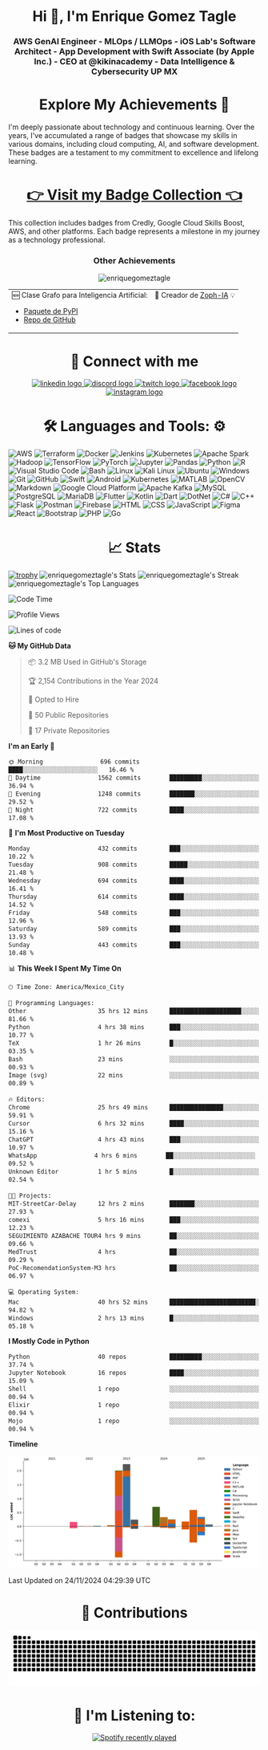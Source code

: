 <h1 align="center">Hi 👋, I'm Enrique Gomez Tagle</h1>
<h3 align="center">
  
AWS GenAI Engineer - MLOps / LLMOps - iOS Lab's Software Architect - App Development with Swift Associate (by Apple Inc.) - CEO at @kikinacademy - Data Intelligence &  Cybersecurity UP MX</h3>
 
<h1 align="center">
  Explore My Achievements 🏅
</h1>
I'm deeply passionate about technology and continuous learning. Over the years, I've accumulated a range of badges that showcase my skills in various domains, including cloud computing, AI, and software development. These badges are a testament to my commitment to excellence and lifelong learning.

<h1 align="center">
  <a href="https://github.com/enriquegomeztagle/Certs-Badges/tree/main"> 👉 Visit my Badge Collection 👈
  </a>
</h1>
This collection includes badges from Credly, Google Cloud Skills Boost, AWS, and other platforms. Each badge represents a milestone in my journey as a technology professional.

<h3 align="center">Other Achievements</h3>
<div align="center">
  
<p align="center"> <img src="https://komarev.com/ghpvc/?username=enriquegomeztagle&label=Profile%20views&color=0e75b6&style=flat" alt="enriquegomeztagle" /> </p>
  <table width="80%">
    <tr>
      <td valign="top">
        🆕 Clase Grafo para Inteligencia Artificial:
        <ul>
          <li><a href="https://pypi.org/project/KAGraph/">Paquete de PyPI</a></li>
          <li><a href="https://github.com/Zoph-IA/KAGraph">Repo de GitHub</a></li>
        </ul>
      </td>
      <td valign="top">
        🧠 Creador de <a href="https://github.com/Zoph-IA">Zoph-IA</a> 💡
      </td>
    </tr>
  </table>
</div>

<h1 align="center">🤝 Connect with me</h1>
<p align="center">
  <a href="https://www.linkedin.com/in/enrique-g%C3%B3mez-tagle-98053b2ba/">
    <img src="https://raw.githubusercontent.com/maurodesouza/profile-readme-generator/master/src/assets/icons/social/linkedin/default.svg" width="52" height="40" alt="linkedin logo" />
  </a>
  <a href="https://discord.com/users/789225952911163395">
    <img src="https://raw.githubusercontent.com/maurodesouza/profile-readme-generator/master/src/assets/icons/social/discord/default.svg" width="52" height="40" alt="discord logo" />
  </a>
  <a href="https://www.twitch.tv/enriquegomeztagle">
    <img src="https://raw.githubusercontent.com/maurodesouza/profile-readme-generator/master/src/assets/icons/social/twitch/default.svg" width="52" height="40" alt="twitch logo" />
  </a>
  <a href="https://www.facebook.com/ulises.baez.gt/">
    <img src="https://raw.githubusercontent.com/maurodesouza/profile-readme-generator/master/src/assets/icons/social/facebook/default.svg" width="52" height="40" alt="facebook logo" />
  </a>
  <a href="https://www.instagram.com/enrique.gomtag/">
    <img src="https://raw.githubusercontent.com/maurodesouza/profile-readme-generator/master/src/assets/icons/social/instagram/default.svg" width="52" height="40" alt="instagram logo" />
  </a>
</p>

<h1 align="center">
 🛠️ Languages and Tools: ⚙️
</h1>

![AWS](https://img.shields.io/badge/AWS-FF9900?style=for-the-badge&logo=amazon-aws&logoColor=white)
![Terraform](https://img.shields.io/badge/Terraform-623CE4?style=for-the-badge&logo=terraform&logoColor=white)
![Docker](https://img.shields.io/badge/Docker-2CA5E0?style=for-the-badge&logo=docker&logoColor=white)
![Jenkins](https://img.shields.io/badge/Jenkins-D24939?style=for-the-badge&logo=jenkins&logoColor=white)
![Kubernetes](https://img.shields.io/badge/Kubernetes-326CE5?style=for-the-badge&logo=kubernetes&logoColor=white)
![Apache Spark](https://img.shields.io/badge/Apache_Spark-E25A1C?style=for-the-badge&logo=apache-spark&logoColor=white)
![Hadoop](https://img.shields.io/badge/Hadoop-66CCFF?style=for-the-badge&logo=apache-hadoop&logoColor=white)
![TensorFlow](https://img.shields.io/badge/TensorFlow-FF6F00?style=for-the-badge&logo=tensorflow&logoColor=white)
![PyTorch](https://img.shields.io/badge/PyTorch-EE4C2C?style=for-the-badge&logo=pytorch&logoColor=white)
![Jupyter](https://img.shields.io/badge/Jupyter-F37626?style=for-the-badge&logo=jupyter&logoColor=white)
![Pandas](https://img.shields.io/badge/pandas-%23150458.svg?style=for-the-badge&logo=pandas&logoColor=white)
![Python](https://img.shields.io/badge/Python-FFD43B?style=for-the-badge&logo=python&logoColor=blue)
![R](https://img.shields.io/badge/R-276DC3?style=for-the-badge&logo=r&logoColor=white)
![Visual Studio Code](https://img.shields.io/badge/Visual%20Studio%20Code-0078d7.svg?style=for-the-badge&logo=visual-studio-code&logoColor=white)
![Bash](https://img.shields.io/badge/Shell_Script-121011?style=for-the-badge&logo=gnu-bash&logoColor=white)
![Linux](https://img.shields.io/badge/Linux-FCC624?style=for-the-badge&logo=linux&logoColor=black)
![Kali Linux](https://img.shields.io/badge/Kali%20Linux-557C94?style=for-the-badge&logo=kali-linux&logoColor=white)
![Ubuntu](https://img.shields.io/badge/Ubuntu-E95420?style=for-the-badge&logo=ubuntu&logoColor=white)
![Windows](https://img.shields.io/badge/Windows-0078D6?style=for-the-badge&logo=windows&logoColor=white)
![Git](https://img.shields.io/badge/git-%23F05033.svg?style=for-the-badge&logo=git&logoColor=white)
![GitHub](https://img.shields.io/badge/github-%23121011.svg?style=for-the-badge&logo=github&logoColor=white)
![Swift](https://img.shields.io/badge/swift-F54A2A?style=for-the-badge&logo=swift&logoColor=white)
![Android](https://img.shields.io/badge/Android-3DDC84?style=for-the-badge&logo=android&logoColor=white)
![Kubernetes](https://img.shields.io/badge/Kubernetes-326CE5?style=for-the-badge&logo=kubernetes&logoColor=white)
![MATLAB](https://img.shields.io/badge/MATLAB-0076A8?style=for-the-badge&logo=matlab&logoColor=white)
![OpenCV](https://img.shields.io/badge/OpenCV-5C3EE8?style=for-the-badge&logo=opencv&logoColor=white)
![Markdown](https://img.shields.io/badge/markdown-%23000000.svg?style=for-the-badge&logo=markdown&logoColor=white)
![Google Cloud Platform](https://img.shields.io/badge/GCP-4285F4?style=for-the-badge&logo=google-cloud&logoColor=white)
![Apache Kafka](https://img.shields.io/badge/Apache_Kafka-231F20?style=for-the-badge&logo=apache-kafka&logoColor=white)
![MySQL](https://img.shields.io/badge/MySQL-005C84?style=for-the-badge&logo=mysql&logoColor=white)
![PostgreSQL](https://img.shields.io/badge/PostgreSQL-316192?style=for-the-badge&logo=postgresql&logoColor=white)
![MariaDB](https://img.shields.io/badge/MariaDB-003545?style=for-the-badge&logo=mariadb&logoColor=white)
![Flutter](https://img.shields.io/badge/Flutter-02569B?style=for-the-badge&logo=flutter&logoColor=white)
![Kotlin](https://img.shields.io/badge/Kotlin-7F52FF?style=for-the-badge&logo=kotlin&logoColor=white)
![Dart](https://img.shields.io/badge/Dart-0175C2?style=for-the-badge&logo=dart&logoColor=white)
![DotNet](https://img.shields.io/badge/.NET-512BD4?style=for-the-badge&logo=dotnet&logoColor=white)
![C#](https://img.shields.io/badge/C%23-239120?style=for-the-badge&logo=c-sharp&logoColor=white)
![C++](https://img.shields.io/badge/c++-%2300599C.svg?style=for-the-badge&logo=c%2B%2B&logoColor=white)
![Flask](https://img.shields.io/badge/Flask-000000?style=for-the-badge&logo=flask&logoColor=white)
![Postman](https://img.shields.io/badge/Postman-FF6C37?style=for-the-badge&logo=Postman&logoColor=white)
![Firebase](https://img.shields.io/badge/Firebase-FFCA28?style=for-the-badge&logo=firebase&logoColor=white)
![HTML](https://img.shields.io/badge/HTML5-E34F26?style=for-the-badge&logo=html5&logoColor=white)
![CSS](https://img.shields.io/badge/CSS3-1572B6?style=for-the-badge&logo=css3&logoColor=white)
![JavaScript](https://img.shields.io/badge/javascript-%23323330.svg?style=for-the-badge&logo=javascript&logoColor=%23F7DF1E)
![Figma](https://img.shields.io/badge/figma-%23F24E1E.svg?style=for-the-badge&logo=figma&logoColor=white)
![React](https://img.shields.io/badge/react-%2320232a.svg?style=for-the-badge&logo=react&logoColor=%2361DAFB)
![Bootstrap](https://img.shields.io/badge/bootstrap-%23563D7C.svg?style=for-the-badge&logo=bootstrap&logoColor=white)
![PHP](https://img.shields.io/badge/PHP-777BB4?style=for-the-badge&logo=php&logoColor=white)
![Go](https://img.shields.io/badge/go-%2300ADD8.svg?style=for-the-badge&logo=go&logoColor=white)


<h1 align="center">📈 Stats</h1>

[![trophy](https://github-profile-trophy.vercel.app/?username=enriquegomeztagle&theme=onedark)](https://github.com/ryo-ma/github-profile-trophy)
![enriquegomeztagle's Stats](https://github-readme-stats.vercel.app/api?username=enriquegomeztagle&theme=material-palenight&show_icons=true&hide_border=true&count_private=true)
![enriquegomeztagle's Streak](https://github-readme-streak-stats.herokuapp.com/?user=enriquegomeztagle&theme=material-palenight&hide_border=true)
![enriquegomeztagle's Top Languages](https://github-readme-stats.vercel.app/api/top-langs/?username=enriquegomeztagle&theme=material-palenight&show_icons=true&hide_border=true&layout=compact)


<!--START_SECTION:waka-->
![Code Time](http://img.shields.io/badge/Code%20Time-661%20hrs%203%20mins-blue)

![Profile Views](http://img.shields.io/badge/Profile%20Views-2-blue)

![Lines of code](https://img.shields.io/badge/From%20Hello%20World%20I%27ve%20Written-19.7%20million%20lines%20of%20code-blue)

**🐱 My GitHub Data** 

> 📦 3.2 MB Used in GitHub's Storage 
 > 
> 🏆 2,154 Contributions in the Year 2024
 > 
> 💼 Opted to Hire
 > 
> 📜 50 Public Repositories 
 > 
> 🔑 17 Private Repositories 
 > 
**I'm an Early 🐤** 

```text
🌞 Morning                696 commits         ████░░░░░░░░░░░░░░░░░░░░░   16.46 % 
🌆 Daytime                1562 commits        █████████░░░░░░░░░░░░░░░░   36.94 % 
🌃 Evening                1248 commits        ███████░░░░░░░░░░░░░░░░░░   29.52 % 
🌙 Night                  722 commits         ████░░░░░░░░░░░░░░░░░░░░░   17.08 % 
```
📅 **I'm Most Productive on Tuesday** 

```text
Monday                   432 commits         ███░░░░░░░░░░░░░░░░░░░░░░   10.22 % 
Tuesday                  908 commits         █████░░░░░░░░░░░░░░░░░░░░   21.48 % 
Wednesday                694 commits         ████░░░░░░░░░░░░░░░░░░░░░   16.41 % 
Thursday                 614 commits         ████░░░░░░░░░░░░░░░░░░░░░   14.52 % 
Friday                   548 commits         ███░░░░░░░░░░░░░░░░░░░░░░   12.96 % 
Saturday                 589 commits         ███░░░░░░░░░░░░░░░░░░░░░░   13.93 % 
Sunday                   443 commits         ███░░░░░░░░░░░░░░░░░░░░░░   10.48 % 
```


📊 **This Week I Spent My Time On** 

```text
🕑︎ Time Zone: America/Mexico_City

💬 Programming Languages: 
Other                    35 hrs 12 mins      ████████████████████░░░░░   81.66 % 
Python                   4 hrs 38 mins       ███░░░░░░░░░░░░░░░░░░░░░░   10.77 % 
TeX                      1 hr 26 mins        █░░░░░░░░░░░░░░░░░░░░░░░░   03.35 % 
Bash                     23 mins             ░░░░░░░░░░░░░░░░░░░░░░░░░   00.93 % 
Image (svg)              22 mins             ░░░░░░░░░░░░░░░░░░░░░░░░░   00.89 % 

🔥 Editors: 
Chrome                   25 hrs 49 mins      ███████████████░░░░░░░░░░   59.91 % 
Cursor                   6 hrs 32 mins       ████░░░░░░░░░░░░░░░░░░░░░   15.16 % 
ChatGPT                  4 hrs 43 mins       ███░░░░░░░░░░░░░░░░░░░░░░   10.97 % 
‎WhatsApp                4 hrs 6 mins        ██░░░░░░░░░░░░░░░░░░░░░░░   09.52 % 
Unknown Editor           1 hr 5 mins         █░░░░░░░░░░░░░░░░░░░░░░░░   02.54 % 

🐱‍💻 Projects: 
MIT-StreetCar-Delay      12 hrs 2 mins       ███████░░░░░░░░░░░░░░░░░░   27.93 % 
comexi                   5 hrs 16 mins       ███░░░░░░░░░░░░░░░░░░░░░░   12.23 % 
SEGUIMIENTO AZABACHE TOUR4 hrs 9 mins        ██░░░░░░░░░░░░░░░░░░░░░░░   09.66 % 
MedTrust                 4 hrs               ██░░░░░░░░░░░░░░░░░░░░░░░   09.29 % 
PoC-RecomendationSystem-M3 hrs               ██░░░░░░░░░░░░░░░░░░░░░░░   06.97 % 

💻 Operating System: 
Mac                      40 hrs 52 mins      ████████████████████████░   94.82 % 
Windows                  2 hrs 13 mins       █░░░░░░░░░░░░░░░░░░░░░░░░   05.18 % 
```

**I Mostly Code in Python** 

```text
Python                   40 repos            █████████░░░░░░░░░░░░░░░░   37.74 % 
Jupyter Notebook         16 repos            ████░░░░░░░░░░░░░░░░░░░░░   15.09 % 
Shell                    1 repo              ░░░░░░░░░░░░░░░░░░░░░░░░░   00.94 % 
Elixir                   1 repo              ░░░░░░░░░░░░░░░░░░░░░░░░░   00.94 % 
Mojo                     1 repo              ░░░░░░░░░░░░░░░░░░░░░░░░░   00.94 % 
```



**Timeline**

![Lines of Code chart](https://raw.githubusercontent.com/enriquegomeztagle/enriquegomeztagle/main/assets/bar_graph.png)


 Last Updated on 24/11/2024 04:29:39 UTC
<!--END_SECTION:waka-->


<h1 align="center">🐍 Contributions</h1>

![snake gif](https://github.com/enriquegomeztagle/enriquegomeztagle/blob/output/github-contribution-grid-snake-dark.svg)

<h1 align="center">🎵 I'm Listening to: </h1>
<div align="center">
  <a href="https://open.spotify.com/user/quiqueuli">
    <img src="https://spotify-recently-played-readme.vercel.app/api?user=quiqueuli&count=10" alt="Spotify recently played"  />
  </a>
</div>
